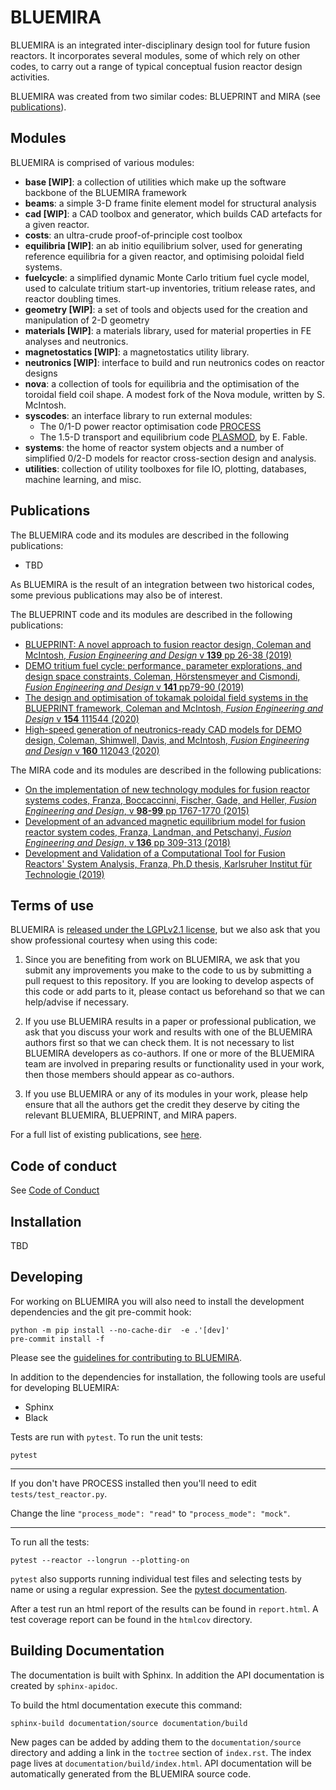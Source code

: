 # BLUEMIRA
BLUEMIRA is an integrated inter-disciplinary design tool for future fusion reactors. It incorporates several modules, some of which rely on other codes, to carry out a range of typical conceptual fusion reactor design activities.

BLUEMIRA was created from two similar codes: BLUEPRINT and MIRA (see [publications](#Publications)).
  

## Modules
BLUEMIRA is comprised of various modules: 

* **base [WIP]**: a collection of utilities which make up the software backbone of the BLUEMIRA framework
* **beams**: a simple 3-D frame finite element model for structural analysis
* **cad [WIP]**: a CAD toolbox and generator, which builds CAD artefacts for a given reactor.
* **costs**: an ultra-crude proof-of-principle cost toolbox
* **equilibria [WIP]**: an ab initio equilibrium solver, used for generating reference equilibria for a given reactor, and optimising poloidal field systems.
* **fuelcycle**: a simplified dynamic Monte Carlo tritium fuel cycle model, used to calculate tritium start-up inventories, tritium release rates, and reactor doubling times.
* **geometry [WIP]**: a set of tools and objects used for the creation and manipulation of 2-D geometry
* **materials [WIP]**: a materials library, used for material properties in FE analyses and neutronics.
* **magnetostatics [WIP]**: a magnetostatics utility library.
* **neutronics [WIP]**: interface to build and run neutronics codes on reactor designs
* **nova**: a collection of tools for equilibria and the optimisation of the toroidal field coil shape. A modest fork of the Nova module, written by S. McIntosh.
* **syscodes**: an interface library to run external modules:
	* The 0/1-D power reactor optimisation code [PROCESS](https://www.sciencedirect.com/science/article/pii/S0920379614005961)
	* The 1.5-D transport and equilibrium code [PLASMOD](https://www.sciencedirect.com/science/article/pii/S0920379618302801), by E. Fable.
* **systems**: the home of reactor system objects and a number of simplified 0/2-D models for reactor cross-section design and analysis.
* **utilities**: collection of utility toolboxes for file IO, plotting, databases, machine learning, and misc.  

## Publications [](#Publications)

The BLUEMIRA code and its modules are described in the following publications:
* TBD

As BLUEMIRA is the result of an integration between two historical codes, some previous publications may also be of interest.

The BLUEPRINT code and its modules are described in the following publications:

* [BLUEPRINT: A novel approach to fusion reactor design, Coleman and McIntosh, *Fusion Engineering and Design* v **139** pp 26-38 (2019)](https://www.sciencedirect.com/science/article/pii/S0920379618308019)
* [DEMO tritium fuel cycle: performance, parameter explorations, and design space constraints, Coleman, Hörstensmeyer and Cismondi, *Fusion Engineering and Design* v **141** pp79-90 (2019)](https://www.sciencedirect.com/science/article/pii/S092037961930167X)
* [The design and optimisation of tokamak poloidal field systems in the BLUEPRINT framework, Coleman and McIntosh, *Fusion Engineering and Design* v **154** 111544 (2020)](https://doi.org/10.1016/j.fusengdes.2020.111544)
* [High-speed generation of neutronics-ready CAD models for DEMO design, Coleman, Shimwell, Davis, and McIntosh, *Fusion Engineering and Design* v **160** 112043 (2020)](https://www.sciencedirect.com/science/article/pii/S0920379620305913)

The MIRA code and its modules are described in the following publications:
* [On the implementation of new technology modules for fusion reactor systems codes, Franza, Boccaccinni, Fischer, Gade, and Heller, *Fusion Engineering and Design*, v **98-99** pp 1767-1770 (2015)](http://www.sciencedirect.com/science/article/pii/S0920379615001933)
* [Development of an advanced magnetic equilibrium model for fusion reactor system codes, Franza, Landman, and Petschanyi, *Fusion Engineering and Design*, v **136** pp 309-313 (2018)](http://www.sciencedirect.com/science/article/pii/S0920379618301157)
* [Development and Validation of a Computational Tool for Fusion Reactors' System Analysis, Franza, Ph.D thesis, Karlsruher Institut f&uuml;r Technologie (2019)](https://publikationen.bibliothek.kit.edu/1000095873)

## Terms of use

BLUEMIRA is [released under the LGPLv2.1 license](LICENSE.md), but we also ask that you show professional courtesy when using this code:

1. Since you are benefiting from work on BLUEMIRA, we ask that you submit any improvements you make to the code to us by submitting a pull request to this repository. If you are looking to develop aspects of this code or add parts to it, please contact us beforehand so that we can help/advise if necessary.

2. If you use BLUEMIRA results in a paper or professional publication, we ask that you discuss your work and results with one of the BLUEMIRA authors first so that we can check them. It is not necessary to list BLUEMIRA developers as co-authors. If one or more of the BLUEMIRA team are involved in preparing results or functionality used in your work, then those members should appear as co-authors.

3. If you use BLUEMIRA or any of its modules in your work, please help ensure that all the authors get the credit they deserve by citing the relevant BLUEMIRA, BLUEPRINT, and MIRA papers.

For a full list of existing publications, see [here](#Publications).

## Code of conduct

See [Code of Conduct](CODE_OF_CONDUCT.md)

## Installation

TBD
  
## Developing

For working on BLUEMIRA you will also need to install the development dependencies and the git pre-commit hook:

```shell
python -m pip install --no-cache-dir  -e .'[dev]'
pre-commit install -f
```

Please see the [guidelines for contributing to BLUEMIRA](CONTRIBUTING.md).

In addition to the dependencies for installation, the following tools are useful for developing BLUEMIRA:
* Sphinx
* Black

  

Tests are run with `pytest`. To run the unit tests:

```shell
pytest
```

---

If you don't have PROCESS installed then you'll need to edit `tests/test_reactor.py`.

Change the line `"process_mode": "read"` to `"process_mode": "mock"`.

---


To run all the tests:

```shell
pytest --reactor --longrun --plotting-on
```

`pytest` also supports running individual test files and selecting tests by name or using a regular expression. See the [pytest documentation](https://docs.pytest.org/en/latest/usage.html).

After a test run an html report of the results can be found in `report.html`. A test coverage report can be found in the `htmlcov` directory.

## Building Documentation

The documentation is built with Sphinx. In addition the API documentation is created by `sphinx-apidoc`.

To build the html documentation execute this command:
```shell
sphinx-build documentation/source documentation/build
```

New pages can be added by adding them to the `documentation/source` directory and adding a link in the `toctree` section of `index.rst`.  The index page lives at `documentation/build/index.html`. API documentation will be automatically generated from the BLUEMIRA source code.



